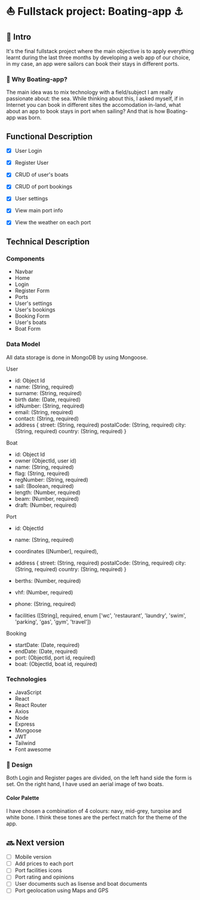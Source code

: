 # ⛵️ Fullstack project: Boating-app ⚓️

## 🔎 Intro

It's the final fullstack project where the main objective is to apply everything learnt during the last three months by developing a web app of our choice, in my case, an app were sailors can book their stays in different ports.

### 🌊 Why Boating-app?

The main idea was to mix technology with a field/subject I am really passionate about: the sea.  While thinking about this, I asked myself, if in Internet you can book in different sites the accomodation in-land, what about an app to book stays in port when sailing? And that is how Boating-app was born.

## Functional Description

- [X] User Login
- [X] Register User
- [X] CRUD of user's boats
- [X] CRUD of port bookings
- [X] User settings
- [X] View main port info
- [X] View the weather on each port


## Technical Description

### Components

- Navbar
- Home
- Login
- Register Form
- Ports
- User's settings
- User's bookings
- Booking Form
- User's boats
- Boat Form

### Data Model

All data storage is done in MongoDB by using Mongoose.

User

- id: Object Id
- name: (String, required)
- surname: (String, required)
- birth date: (Date, required)
- idNumber: (String, required)
- email: (String, required)
- contact: (String, required)
- address {
    street: (String, required)
    postalCode: (String, required)
    city: (String, required)
    country: (String, required)
}

Boat

- id: Object Id
- owner (ObjectId, user id)
- name: (String, required)
- flag: (String, required)
- regNumber: (String, required)
- sail: (Boolean, required)
- length: (Number, required)
- beam: (Number, required)
- draft: (Number, required)

Port

- id: ObjectId
- name: (String, required)
- coordinates ([Number], required),
- address {
    street: (String, required)
    postalCode: (String, required)
    city: (String, required)
    country: (String, required)
}

- berths: (Number, required)
- vhf: (Number, required)
- phone: (String, required)
- facilities ([String], required, enum ['wc', 'restaurant', 'laundry', 'swim', 'parking', 'gas', 'gym', 'travel'])

Booking

- startDate: (Date, required)
- endDate: (Date, required)
- port: (ObjectId, port id, required)
- boat: (ObjectId, boat id, required)

### Technologies

- JavaScript
- React
- React Router
- Axios
- Node
- Express
- Mongoose
- JWT
- Tailwind
- Font awesome

### 🎨 Design

Both Login and Register pages are divided, on the left hand side the form is set. On the right hand, I have used an aerial image of two boats.

#### Color Palette

I have chosen a combination of 4 colours: navy, mid-grey, turqoise and white bone. I think these tones are the perfect match for the theme of the app.

## 🔜 Next version

- [ ] Mobile version
- [ ] Add prices to each port
- [ ] Port facilities icons
- [ ] Port rating and opinions
- [ ] User documents such as lisense and boat documents
- [ ] Port geolocation using Maps and GPS